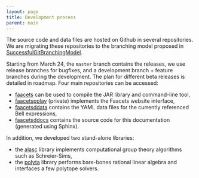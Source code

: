 ```yaml
---
layout: page
title: Development process
parent: main
---
```


The source code and data files are hosted on Github in several
repositories. We are migrating these repositories to the branching model
proposed in
[SuccessfulGitBranchingModel](http://nvie.com/posts/a-successful-git-branching-model/).

Starting from March 24, the `master` branch contains the releases, we
use release branches for bugfixes, and a development branch + feature
branches during the development. The plan for different beta releases is
detailed in roadmap. Four main repositories can be accessed:

-   [faacets](https://github.com/denisrosset/faacets) can be used to
    compile the JAR library and command-line tool,
-   [faacetspplay](https://github.com/denisrosset/faacets-play)
    (private) implements the Faacets website interface,
-   [faacetsddata](https://github.com/denisrosset/faacets-data) contains
    the YAML data files for the currently referenced Bell expressions,
-   [faacetsddocs](https://github.com/denisrosset/faacets-docs) contains
    the source code for this documentation (generated using Sphinx).

In addition, we developed two stand-alone libraries:

-   the [alasc](https://github.com/denisrosset/alasc) library implements
    computational group theory algorithms such as Schreier-Sims,
-   the [polyta](https://github.com/denisrosset/polyta) library performs
    bare-bones rational linear algebra and interfaces a few polytope
    solvers.

